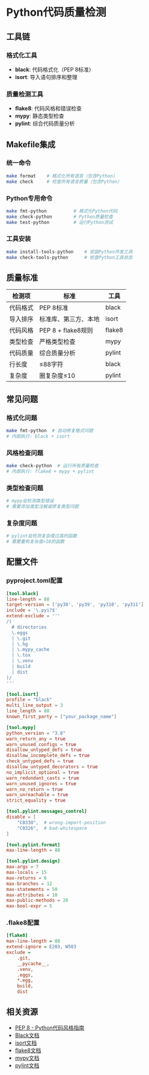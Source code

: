 # Python代码质量检测

## 工具链

### 格式化工具
- **black**: 代码格式化（PEP 8标准）
- **isort**: 导入语句排序和整理

### 质量检测工具
- **flake8**: 代码风格和错误检查
- **mypy**: 静态类型检查
- **pylint**: 综合代码质量分析

## Makefile集成

### 统一命令
```bash
make format    # 格式化所有语言（包含Python）
make check     # 检查所有语言质量（包含Python）
```

### Python专用命令
```bash
make fmt-python          # 格式化Python代码
make check-python        # Python质量检查
make test-python         # 运行Python测试
```

### 工具安装
```bash
make install-tools-python    # 安装Python开发工具
make check-tools-python      # 检查Python工具状态
```

## 质量标准

| 检测项 | 标准 | 工具 |
|--------|------|------|
| 代码格式 | PEP 8标准 | black |
| 导入排序 | 标准库、第三方、本地 | isort |
| 代码风格 | PEP 8 + flake8规则 | flake8 |
| 类型检查 | 严格类型检查 | mypy |
| 代码质量 | 综合质量分析 | pylint |
| 行长度 | ≤88字符 | black |
| 复杂度 | 圈复杂度≤10 | pylint |

## 常见问题

### 格式化问题
```bash
make fmt-python  # 自动修复格式问题
# 内部执行: black + isort
```

### 风格检查问题
```bash
make check-python  # 运行所有质量检查
# 内部执行: flake8 + mypy + pylint
```

### 类型检查问题
```bash
# mypy会检测类型错误
# 需要添加类型注解或修复类型问题
```

### 复杂度问题
```bash
# pylint会检测复杂度过高的函数
# 需要重构复杂度>10的函数
```

## 配置文件

### pyproject.toml配置
```toml
[tool.black]
line-length = 88
target-version = ['py38', 'py39', 'py310', 'py311']
include = '\.pyi?$'
extend-exclude = '''
/(
  # directories
  \.eggs
  | \.git
  | \.hg
  | \.mypy_cache
  | \.tox
  | \.venv
  | build
  | dist
)/
'''

[tool.isort]
profile = "black"
multi_line_output = 3
line_length = 88
known_first_party = ["your_package_name"]

[tool.mypy]
python_version = "3.8"
warn_return_any = true
warn_unused_configs = true
disallow_untyped_defs = true
disallow_incomplete_defs = true
check_untyped_defs = true
disallow_untyped_decorators = true
no_implicit_optional = true
warn_redundant_casts = true
warn_unused_ignores = true
warn_no_return = true
warn_unreachable = true
strict_equality = true

[tool.pylint.messages_control]
disable = [
    "C0330",  # wrong-import-position
    "C0326",  # bad-whitespace
]

[tool.pylint.format]
max-line-length = 88

[tool.pylint.design]
max-args = 7
max-locals = 15
max-returns = 6
max-branches = 12
max-statements = 50
max-attributes = 10
max-public-methods = 20
max-bool-expr = 5
```

### .flake8配置
```ini
[flake8]
max-line-length = 88
extend-ignore = E203, W503
exclude = 
    .git,
    __pycache__,
    .venv,
    .eggs,
    *.egg,
    build,
    dist
```

## 相关资源

- [PEP 8 - Python代码风格指南](https://pep8.org/)
- [Black文档](https://black.readthedocs.io/)
- [isort文档](https://pycqa.github.io/isort/)
- [flake8文档](https://flake8.pycqa.org/)
- [mypy文档](https://mypy.readthedocs.io/)
- [pylint文档](https://pylint.pycqa.org/)
